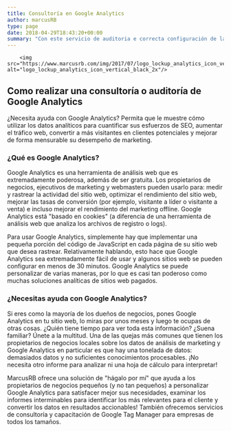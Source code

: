 ```yaml
---
title: Consultoría en Google Analytics
author: marcusRB
type: page
date: 2018-04-29T18:43:20+00:00
summary: "Con este servicio de auditoria e correcta configuración de la herramienta de análisis web, Google Analytics"
---
```

        <img src="https://www.marcusrb.com/img/2017/07/logo_lockup_analytics_icon_vertical_black_2x.png" alt="logo_lockup_analytics_icon_vertical_black_2x"/>


## Como realizar una consultoría o auditoría de Google Analytics

¿Necesita ayuda con Google Analytics? Permita que le muestre cómo utilizar los datos analíticos para cuantificar sus esfuerzos de SEO, aumentar el tráfico web, convertir a más visitantes en clientes potenciales y mejorar de forma mensurable su desempeño de marketing.

### ¿Qué es Google Analytics?

Google Analytics es una herramienta de análisis web que es extremadamente poderosa, además de ser gratuita. Los propietarios de negocios, ejecutivos de marketing y webmasters pueden usarlo para: medir y rastrear la actividad del sitio web, optimizar el rendimiento del sitio web, mejorar las tasas de conversión (por ejemplo, visitante a líder o visitante a venta) e incluso mejorar el rendimiento del marketing offline. Google Analytics está "basado en cookies" (a diferencia de una herramienta de análisis web que analiza los archivos de registro o logs).

Para usar Google Analytics, simplemente hay que implementar una pequeña porción del código de JavaScript en cada página de su sitio web que desea rastrear. Relativamente hablando, esto hace que Google Analytics sea extremadamente fácil de usar y algunos sitios web se pueden configurar en menos de 30 minutos. Google Analytics se puede personalizar de varias maneras, por lo que es casi tan poderoso como muchas soluciones analíticas de sitios web pagados.


### ¿Necesitas ayuda con Google Analytics?

Si eres como la mayoría de los dueños de negocios, pones Google Analytics en tu sitio web, lo miras por unos meses y luego te ocupas de otras cosas. ¿Quién tiene tiempo para ver toda esta información? ¿Suena familiar? Únete a la multitud. Una de las quejas más comunes que tienen los propietarios de negocios locales sobre los datos de análisis de marketing y Google Analytics en particular es que hay una tonelada de datos: demasiados datos y no suficientes conocimientos procesables. ¡No necesita otro informe para analizar ni una hoja de cálculo para interpretar!

MarcusRB ofrece una solución de "hágalo por mí" que ayuda a los propietarios de negocios pequeños (y no tan pequeños) a personalizar Google Analytics para satisfacer mejor sus necesidades, examinar los informes interminables para identificar los más relevantes para el cliente y convertir los datos en resultados accionables! También ofrecemos servicios de consultoría y capacitación de Google Tag Manager para empresas de todos los tamaños.
